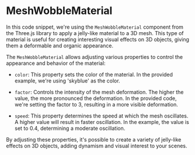 # MeshWobbleMaterial
In this code snippet, we're using the `MeshWobbleMaterial` component from the Three.js library to apply a jelly-like material to a 3D mesh. This type of material is useful for creating interesting visual effects on 3D objects, giving them a deformable and organic appearance.

The `MeshWobbleMaterial` allows adjusting various properties to control the appearance and behavior of the material:

- `color`: This property sets the color of the material. In the provided example, we're using 'skyblue' as the color.

- `factor`: Controls the intensity of the mesh deformation. The higher the value, the more pronounced the deformation. In the provided code, we're setting the factor to 3, resulting in a more visible deformation.

- `speed`: This property determines the speed at which the mesh oscillates. A higher value will result in faster oscillation. In the example, the value is set to 0.4, determining a moderate oscillation.

By adjusting these properties, it's possible to create a variety of jelly-like effects on 3D objects, adding dynamism and visual interest to your scenes.
